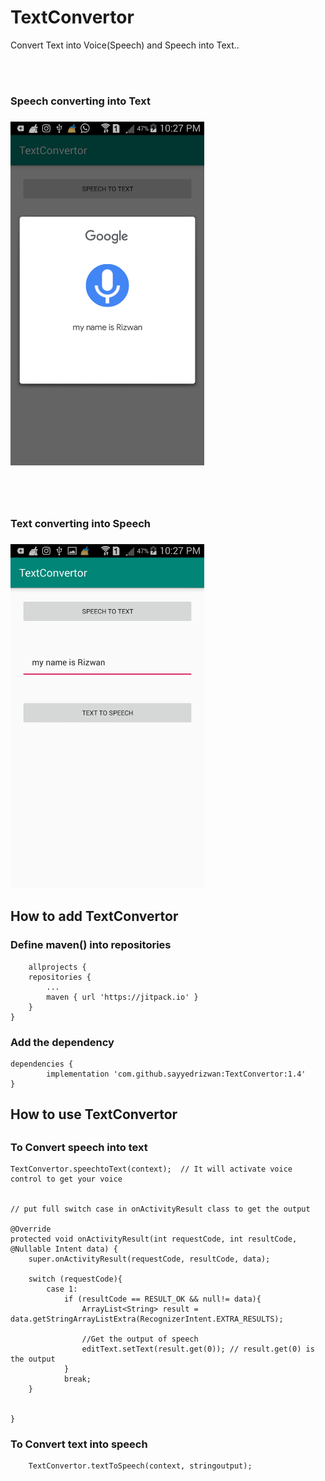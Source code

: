 # TextConvertor

Convert Text into Voice(Speech) and Speech into Text.. 

<br><br>

<h3> Speech converting into Text <h3>
<img src="img1.png" height="550px" width="310px">

<br><br>
<h3> Text converting into Speech <h3>
<img src="img2.png" height="550px" width="310px">

<h2> How to add TextConvertor </h2>

<h3> Define maven() into repositories </h3>

        allprojects {
		repositories {
			...
			maven { url 'https://jitpack.io' }
		}
	}
  
 
<h3> Add the dependency </h3> 

	dependencies {
	        implementation 'com.github.sayyedrizwan:TextConvertor:1.4'
	}



<h2> How to use TextConvertor <h2>
  
  <h3> To Convert speech into text </h3>
  
    TextConvertor.speechtoText(context);  // It will activate voice control to get your voice
    
    
    // put full switch case in onActivityResult class to get the output
    
    @Override
    protected void onActivityResult(int requestCode, int resultCode, @Nullable Intent data) {
        super.onActivityResult(requestCode, resultCode, data);

        switch (requestCode){
            case 1:
                if (resultCode == RESULT_OK && null!= data){
                    ArrayList<String> result = data.getStringArrayListExtra(RecognizerIntent.EXTRA_RESULTS);

                    //Get the output of speech
                    editText.setText(result.get(0)); // result.get(0) is the output
                }
                break;
        }


    }

  
  <h3> To Convert text into speech </h3>
  
        TextConvertor.textToSpeech(context, stringoutput);
  

     
    
    
    

